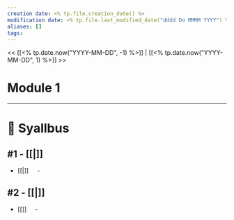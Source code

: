 ```yaml
---
creation date: <% tp.file.creation_date() %>
modification date: <% tp.file.last_modified_date("dddd Do MMMM YYYY") %>
aliases: [] 
tags: 
---
```


<< [[<% tp.date.now("YYYY-MM-DD", -1) %>]] | [[<% tp.date.now("YYYY-MM-DD", 1) %>]] >>

# Module 1
---
# 📕 Syallbus

##  #1 - [[|]]
- [[|]]
    - 

## #2 - [[|]]
- [[]]
    - 
